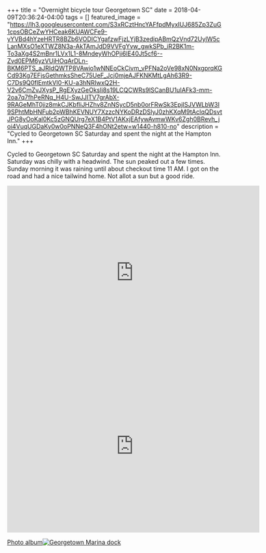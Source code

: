 +++
title =  "Overnight bicycle tour Georgetown SC"
date = 2018-04-09T20:36:24-04:00
tags = []
featured_image = "https://lh3.googleusercontent.com/S3xRCztHncYAFfpdMyxIUJ685Zp3ZuG1cpsOBCeZwYHCeak6KUAWCFe9-yYVBd4hYzeHRTR8BZb6VODlCYgafzwFjzLYjB3zedipABmQzVnd72UylW5cLanMXsO1eXTWZ8N3a-AkTAmJdD9VVFgYvw_gwkSPb_iR2BK1m-To3aXg4S2mBnr1LVx1L1-8MndeyWhOPji6lE40Jt5cf6--Zvd0EPM6yzVUjHOqArDLn-BKM6PTS_aJRIdQWTP8VAwio1wNNEoCkCivm_vPFNa2oVe98xN0NxgprqKGCd93Kg7EFjsGethmksSheC75UeF_Jcj0mjeAJFKNKMtLgAh63R9-C7Ds9Q0flEmtkVI0-KU-a3hNRIwxQ2H-V2v6CmZvJXysP_RgEXyzGeOksIi8s19LCQCWRs9lSCanBU1uIAFk3-mm-2oa7q7fhPeRNq_H4U-SwJJITV7grAbX-9RAGeMhT0jiz8mkCJKbfliJHZhv8ZnNSycD5nb0orFRwSk3EpjISJVWLbW3I9SPhtMbHNFub2pWBhKEVNUY7XzzcNYKoDRzDSlyJ0zhKXqM9tAclqQDsvtJPG8yOoKal0Kc5zGNQUrg7eX1B4PtV1AKxjEAfywAvmwWKv6Zgh0BRevh_joi4VuqUGDaKy0w0oPNNeQ3F4hONt2etw=w1440-h810-no"
description = "Cycled to Georgetown SC Saturday and spent the night at the Hampton Inn."
+++

Cycled to Georgetown SC Saturday and spent the night at the Hampton Inn. Saturday was chilly with a headwind. The sun peaked out a few times. Sunday morning it was raining until about checkout time 11 AM. I got on the road and had a nice tailwind home. Not allot a sun but a good ride.




<iframe height='405' width='590' frameborder='0' allowtransparency='true' scrolling='no' src='https://www.strava.com/activities/1469294542/embed/9269d70b0ed2839626e501b164cd71bca128b6bb'></iframe>


<iframe height='405' width='590' frameborder='0' allowtransparency='true' scrolling='no' src='https://www.strava.com/activities/1471826391/embed/75e92d5592ca9e62ab0e5b1313b1d6c354271030'></iframe>


[Photo album![Georgetown Marina dock](https://lh3.googleusercontent.com/hDXLd-cyW1oh7behlHS2IiBqv_HoT3jYk8thzZCLbqumrqT8u-4TD8_63gRT98VhGZlqFIAfDCfeKme3xottuo4udOvVP8tLyE4JOalQ2kRl8mw18G8sr99LuJzhgYQjGiNvXwcL8gk=w1852-h1042-no)](https://photos.google.com/share/AF1QipNKR69_pfHqZVUNL1uHAFvcZHX2Wj5uOCs1tYlAS-kV1pydIdZcFvXuIQLQUJSRhg?key=bFJzZG1vTWsxTVdjNGZULXJ4Z1NDXzdSYUR5ZHF3)
